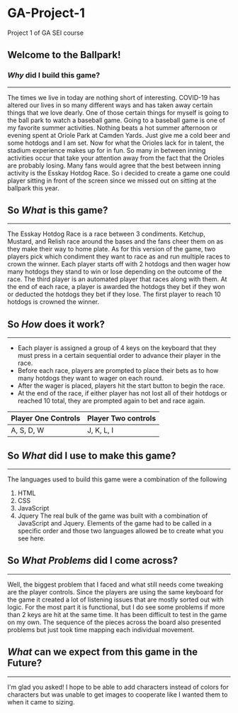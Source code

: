 # GA-Project-1
Project 1 of GA SEI course
## Welcome to the Ballpark!
### *Why* did I build this game?
------------------------------
The times we live in today are nothing short of interesting.  COVID-19 has altered our lives in so many different ways and has taken away certain things that we love dearly.  One of those certain things for myself is going to the ball park to watch a baseball game.
Going to a baseball game is one of my favorite summer activities.  Nothing beats a hot summer afternoon or evening spent at Oriole Park at Camden Yards.  Just give me a cold beer and some hotdogs and I am set.  Now for what the Orioles lack for in talent, the stadium experience makes up for in fun. So many in between inning activities occur that take your attention away from the fact that the Orioles are probably losing. Many fans would agree that the best between inning activity is the Esskay Hotdog Race. So i decided to create a game one could player sitting in front of the screen since we missed out on sitting at the ballpark this year.

## So *What* is this game?
------------------------
The Esskay Hotdog Race is a race between 3 condiments. Ketchup, Mustard, and Relish race around the bases and the fans cheer them on as they make their way to home plate. As for this version of the game, two players pick which condiment they want to race as and run multiple races to crown the winner.  Each player starts off with 2 hotdogs and then wager how many hotdogs they stand to win or lose depending on the outcome of the race.  The third player is an automated player that races along with them.  At the end of each race, a player is awarded the hotdogs they bet if they won or deducted the hotdogs they bet if they lose.  The first player to reach 10 hotdogs is crowned the winner.  

## So *How* does it work?
-----------------------
* Each player is assigned a group of 4 keys on the keyboard that they must press in a certain sequential order to advance their player in the race.  
* Before each race, players are prompted to place their bets as to how many hotdogs they want to wager on each round.
* After the wager is placed, players hit the start button to begin the race.
* At the end of the race, if either player has not lost all of their hotdogs or reached 10 total, they are prompted again to bet and race again.

Player One Controls | Player Two controls
------------------- | -------------------
A, S, D, W | J, K, L, I

## So *What* did I use to make this game?
----------------------------------------
The languages used to build this game were a combination of the following
1. HTML
1. CSS
1. JavaScript
1. Jquery
The real bulk of the game was built with a combination of JavaScript and Jquery.  Elements of the game had to be called in a specific order and those two languages allowed be to create what you see here.

## So *What* _Problems_ did I come across?
-----------------------------------------
Well, the biggest problem that I faced and what still needs come tweaking are the player controls.  Since the players are using the same keyboard for the game it created a lot of listening issues that are mostly sorted out with logic.  For the most part it is functional, but I do see some problems if more than 2 keys are hit at the same time.  It has been difficult to test in the game on my own.  The sequence of the pieces across the board also presented problems but just took time mapping each individual movement.

## *What* can we expect from this game in the Future?
----------------------------------------------------
I'm glad you asked!  I hope to be able to add characters instead of colors for characters but was unable to get images to cooperate like I wanted them to when it came to sizing.
